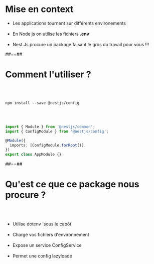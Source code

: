 # Mise en context

- Les applications tournent sur différents environements <br><br>
- En Node js on utilise les fichiers **.env** <br><br>
- Nest Js procure un package faisant le gros du travail pour vous !!!

##==##

<!-- .slide: class="with-code inconsolata" -->
# Comment l'utiliser ?
<br><br>

```shell
npm install --save @nestjs/config
```
<!-- .element: class="big-code" -->

<br><br>

```typescript
import { Module } from '@nestjs/common';
import { ConfigModule } from '@nestjs/config';

@Module({
  imports: [ConfigModule.forRoot()],
})
export class AppModule {}
```
<!-- .element: class="big-code" -->

##==##

# Qu'est ce que ce package nous procure ?
<br><br>

- Utilise dotenv 'sous le capôt' <br><br>
- Charge vos fichiers d'environnement <br><br>
- Expose un service ConfigService <br><br>
- Permet une config lazyloadé

